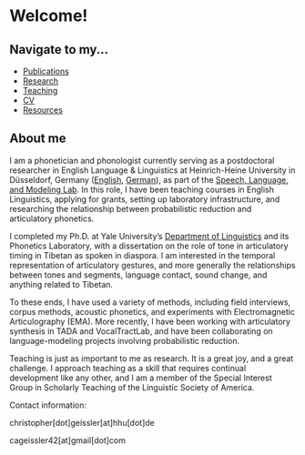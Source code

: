 # Welcome!


## Navigate to my...

- [Publications](https://cageissler.github.io/publications)
- [Research](https://cageissler.github.io/research)
- [Teaching](https://cageissler.github.io/teaching)
- [CV](https://cageissler.github.io/files/Geissler_CV.pdf)
- [Resources](https://cageissler.github.io/resources)


## About me

I am a phonetician and phonologist currently serving as a postdoctoral researcher in English Language & Linguistics at Heinrich-Heine University in Düsseldorf, Germany ([English](https://www.anglistik3.hhu.de/en/), [German](https://www.anglistik3.hhu.de/)), as part of the [Speech, Language, and Modeling Lab](https://slam.phil.hhu.de/). In this role, I have been teaching courses in English Linguistics, applying for grants, setting up laboratory infrastructure, and researching the relationship between probabilistic reduction and articulatory phonetics.


I completed my Ph.D. at Yale University’s [Department of Linguistics](https://ling.yale.edu/) and its Phonetics Laboratory, with a dissertation on the role of tone in articulatory timing in Tibetan as spoken in diaspora. I am interested in the temporal representation of articulatory gestures, and more generally the relationships between tones and segments, language contact, sound change, and anything related to Tibetan.

To these ends, I have used a variety of methods, including field interviews, corpus methods, acoustic phonetics, and experiments with Electromagnetic Articulography (EMA). More recently, I have been working with articulatory synthesis in TADA and VocalTractLab, and have been collaborating on language-modeling projects involving probabilistic reduction.

Teaching is just as important to me as research. It is a great joy, and a great challenge. I approach teaching as a skill that requires continual development like any other, and I am a member of the Special Interest Group in Scholarly Teaching of the Linguistic Society of America.



Contact information:

christopher[dot]geissler[at]hhu[dot]de

cageissler42[at]gmail[dot]com
